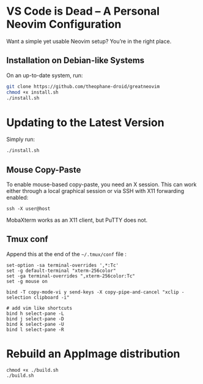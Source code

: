 # VS Code is Dead – A Personal **Neovim** Configuration

Want a simple yet usable Neovim setup? You’re in the right place.

## Installation on Debian-like Systems

On an up-to-date system, run:

```bash
git clone https://github.com/theophane-droid/greatneovim
chmod +x install.sh
./install.sh
````

# Updating to the Latest Version

Simply run:

```bash
./install.sh
```

## Mouse Copy-Paste

To enable mouse-based copy-paste, you need an X session.
This can work either through a local graphical session or via SSH with X11 forwarding enabled:

```
ssh -X user@host
```

MobaXterm works as an X11 client, but PuTTY does not.

## Tmux conf

Append this at the end of the `~/.tmux/conf` file : 

```
set-option -sa terminal-overrides ',*:Tc'
set -g default-terminal "xterm-256color"
set -ga terminal-overrides ",xterm-256color:Tc"
set -g mouse on

bind -T copy-mode-vi y send-keys -X copy-pipe-and-cancel "xclip -selection clipboard -i"

# add vim like shortcuts
bind h select-pane -L
bind j select-pane -D
bind k select-pane -U
bind l select-pane -R
```

# Rebuild an AppImage distribution

```
chmod +x ./build.sh
./build.sh
```

